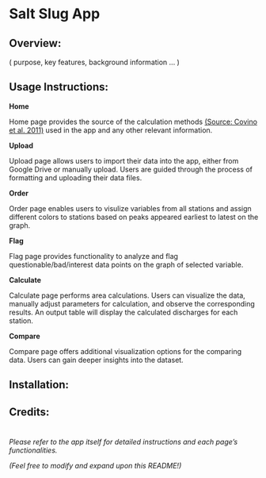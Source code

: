   # Salt Slug App

## Overview:
( purpose, key features, background information ... )

## Usage Instructions:

**Home**

Home page provides the source of the calculation methods [(Source: Covino et al. 2011)](https://doi.org/10.1029/2011WR010942) used in the app and any other relevant information.

  
**Upload**

Upload page allows users to import their data into the app, either from Google Drive or manually upload. Users are guided through the process of formatting and uploading their data files.

**Order**

Order page enables users to visulize variables from all stations and assign different colors to stations based on peaks appeared earliest to latest on the graph.

**Flag**

Flag page provides functionality to analyze and flag questionable/bad/interest data points on the graph of selected variable. 

**Calculate**

Calculate page performs area calculations. Users can visualize the data, manually adjust parameters for calculation, and observe the corresponding results. An output table will display the calculated discharges for each station.

**Compare**

Compare page offers additional visualization options for the comparing data. Users can gain deeper insights into the dataset. 

## Installation:

## Credits:



#
*Please refer to the app itself for detailed instructions and each page’s functionalities.*

*(Feel free to modify and expand upon this README!)*

